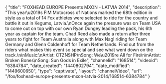 {
    "title": "FOXHEAD EUROPE Presents  MXON - LATVIA 2014",
    "description": "This year\u2019s FIM Motocross of Nations marked the 68th edition in style as a total of 14 Fox athletes were selected to ride for the country and battle it out in Kegums, Latvia.\nOnce again the pressure was on Team USA to come out on top with our own Ryan Dungey leading the pack, his 6th year as captain for the team. Chad Reed also made a return after three years to fight for Team Australia along with Max Nagl riding for Team Germany and Glenn Coldenhoff for Team Netherlands. Find out from the riders what makes this event so special and see what went down on the track.\n\nMusic:\nArtist: CTZNSHP\nSong: We\u2019re All for Fire\n\nArtist: Broken Bones\nSong: Sun Gods in Exile",
    "channelid": "168514",
    "videoid": "6384784",
    "date_created": "1440802794",
    "date_modified": "1449600650",
    "type": "captivate",
    "layout": "channelVideo",
    "url": "\/fox\/foxhead-europe-presents-mxon-latvia-2014\/168514-6384784"
}